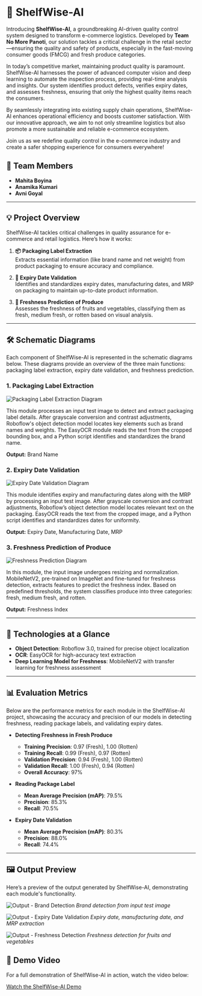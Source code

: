 # 🛒 ShelfWise-AI

Introducing **ShelfWise-AI**, a groundbreaking AI-driven quality control system designed to transform e-commerce logistics. Developed by **Team No More Panoti**, our solution tackles a critical challenge in the retail sector—ensuring the quality and safety of products, especially in the fast-moving consumer goods (FMCG) and fresh produce categories.

In today’s competitive market, maintaining product quality is paramount. ShelfWise-AI harnesses the power of advanced computer vision and deep learning to automate the inspection process, providing real-time analysis and insights. Our system identifies product defects, verifies expiry dates, and assesses freshness, ensuring that only the highest quality items reach the consumers.

By seamlessly integrating into existing supply chain operations, ShelfWise-AI enhances operational efficiency and boosts customer satisfaction. With our innovative approach, we aim to not only streamline logistics but also promote a more sustainable and reliable e-commerce ecosystem.

Join us as we redefine quality control in the e-commerce industry and create a safer shopping experience for consumers everywhere!


## 🌟 Team Members
- **Mahita Boyina**
- **Anamika Kumari**
- **Avni Goyal**

---

## 💡 Project Overview

ShelfWise-AI tackles critical challenges in quality assurance for e-commerce and retail logistics. Here’s how it works:

1. **📦 Packaging Label Extraction**  
   Extracts essential information (like brand name and net weight) from product packaging to ensure accuracy and compliance.

2. **📅 Expiry Date Validation**  
   Identifies and standardizes expiry dates, manufacturing dates, and MRP on packaging to maintain up-to-date product information.

3. **🍎 Freshness Prediction of Produce**  
   Assesses the freshness of fruits and vegetables, classifying them as fresh, medium fresh, or rotten based on visual analysis.

---
## 🛠️ Schematic Diagrams

Each component of ShelfWise-AI is represented in the schematic diagrams below. These diagrams provide an overview of the three main functions: packaging label extraction, expiry date validation, and freshness prediction.

### 1. Packaging Label Extraction

![Packaging Label Extraction Diagram](Schematic_d1.png)

This module processes an input test image to detect and extract packaging label details. After grayscale conversion and contrast adjustments, Roboflow's object detection model locates key elements such as brand names and weights. The EasyOCR module reads the text from the cropped bounding box, and a Python script identifies and standardizes the brand name.

**Output:** Brand Name

### 2. Expiry Date Validation

![Expiry Date Validation Diagram](Schematic_d2.png)

This module identifies expiry and manufacturing dates along with the MRP by processing an input test image. After grayscale conversion and contrast adjustments, Roboflow’s object detection model locates relevant text on the packaging. EasyOCR reads the text from the cropped image, and a Python script identifies and standardizes dates for uniformity.

**Output:** Expiry Date, Manufacturing Date, MRP

### 3. Freshness Prediction of Produce

![Freshness Prediction Diagram](Schematic_d3.png)

In this module, the input image undergoes resizing and normalization. MobileNetV2, pre-trained on ImageNet and fine-tuned for freshness detection, extracts features to predict the freshness index. Based on predefined thresholds, the system classifies produce into three categories: fresh, medium fresh, and rotten.

**Output:** Freshness Index

---

## 🚀 Technologies at a Glance

- **Object Detection**: Roboflow 3.0, trained for precise object localization
- **OCR**: EasyOCR for high-accuracy text extraction
- **Deep Learning Model for Freshness**: MobileNetV2 with transfer learning for freshness assessment

---

## 📊 Evaluation Metrics

Below are the performance metrics for each module in the ShelfWise-AI project, showcasing the accuracy and precision of our models in detecting freshness, reading package labels, and validating expiry dates.

- **Detecting Freshness in Fresh Produce**
  - **Training Precision**: 0.97 (Fresh), 1.00 (Rotten)
  - **Training Recall**: 0.99 (Fresh), 0.97 (Rotten)
  - **Validation Precision**: 0.94 (Fresh), 1.00 (Rotten)
  - **Validation Recall**: 1.00 (Fresh), 0.94 (Rotten)
  - **Overall Accuracy**: 97%

- **Reading Package Label**
  - **Mean Average Precision (mAP)**: 79.5%
  - **Precision**: 85.3%
  - **Recall**: 70.5%

- **Expiry Date Validation**
  - **Mean Average Precision (mAP)**: 80.3%
  - **Precision**: 88.0%
  - **Recall**: 74.4%

---

## 🖼️ Output Preview

Here’s a preview of the output generated by ShelfWise-AI, demonstrating each module's functionality.

![Output - Brand Detection](Output1.png)
*Brand detection from input test image*

![Output - Expiry Date Validation](Output2.png)
*Expiry date, manufacturing date, and MRP extraction*

![Output - Freshness Detection](Output3.png)
*Freshness detection for fruits and vegetables*

## 🎥 Demo Video

For a full demonstration of ShelfWise-AI in action, watch the video below:

[Watch the ShelfWise-AI Demo](https://github.com/mahita2104/ShelfWise-AI/raw/main/video.mp4)


